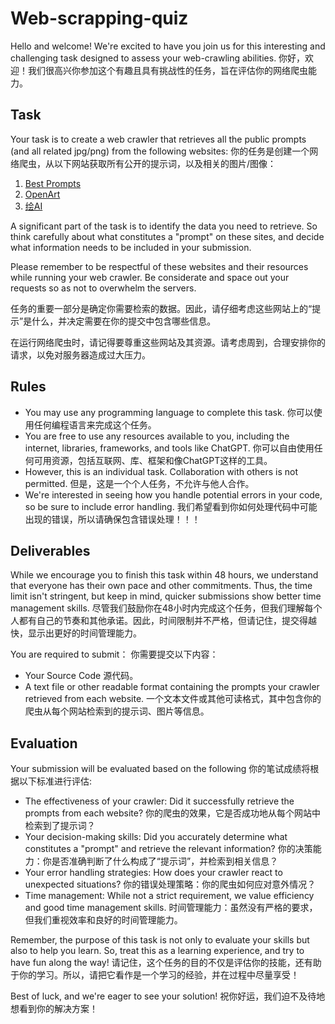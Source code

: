 # Web-scrapping-quiz

Hello and welcome! We're excited to have you join us for this interesting and challenging task designed to assess your web-crawling abilities.
你好，欢迎！我们很高兴你参加这个有趣且具有挑战性的任务，旨在评估你的网络爬虫能力。


## Task

Your task is to create a web crawler that retrieves all the public prompts (and all related jpg/png) from the following websites:
你的任务是创建一个网络爬虫，从以下网站获取所有公开的提示词，以及相关的图片/图像：

1. [Best Prompts](https://prompt-shortcut.writeathon.cn)
2. [OpenArt](https://openart.ai/presets)
3. [绘AI](https://www.ai016.com)

A significant part of the task is to identify the data you need to retrieve. So think carefully about what constitutes a "prompt" on these sites, and decide what information needs to be included in your submission. 

Please remember to be respectful of these websites and their resources while running your web crawler. Be considerate and space out your requests so as not to overwhelm the servers.

任务的重要一部分是确定你需要检索的数据。因此，请仔细考虑这些网站上的“提示”是什么，并决定需要在你的提交中包含哪些信息。

在运行网络爬虫时，请记得要尊重这些网站及其资源。请考虑周到，合理安排你的请求，以免对服务器造成过大压力。

## Rules

- You may use any programming language to complete this task. 你可以使用任何编程语言来完成这个任务。
- You are free to use any resources available to you, including the internet, libraries, frameworks, and tools like ChatGPT. 你可以自由使用任何可用资源，包括互联网、库、框架和像ChatGPT这样的工具。
- However, this is an individual task. Collaboration with others is not permitted. 但是，这是一个个人任务，不允许与他人合作。
- We're interested in seeing how you handle potential errors in your code, so be sure to include error handling. 我们希望看到你如何处理代码中可能出现的错误，所以请确保包含错误处理！！！

## Deliverables

While we encourage you to finish this task within 48 hours, we understand that everyone has their own pace and other commitments. Thus, the time limit isn't stringent, but keep in mind, quicker submissions show better time management skills. 尽管我们鼓励你在48小时内完成这个任务，但我们理解每个人都有自己的节奏和其他承诺。因此，时间限制并不严格，但请记住，提交得越快，显示出更好的时间管理能力。

You are required to submit：
你需要提交以下内容：

- Your Source Code 源代码。
- A text file or other readable format containing the prompts your crawler retrieved from each website. 一个文本文件或其他可读格式，其中包含你的爬虫从每个网站检索到的提示词、图片等信息。

## Evaluation

Your submission will be evaluated based on the following 你的笔试成绩将根据以下标准进行评估:

- The effectiveness of your crawler: Did it successfully retrieve the prompts from each website? 你的爬虫的效果，它是否成功地从每个网站中检索到了提示词？
- Your decision-making skills: Did you accurately determine what constitutes a "prompt" and retrieve the relevant information? 你的决策能力：你是否准确判断了什么构成了“提示词”，并检索到相关信息？
- Your error handling strategies: How does your crawler react to unexpected situations? 你的错误处理策略：你的爬虫如何应对意外情况？
- Time management: While not a strict requirement, we value efficiency and good time management skills. 时间管理能力：虽然没有严格的要求，但我们重视效率和良好的时间管理能力。

Remember, the purpose of this task is not only to evaluate your skills but also to help you learn. So, treat this as a learning experience, and try to have fun along the way! 请记住，这个任务的目的不仅是评估你的技能，还有助于你的学习。所以，请把它看作是一个学习的经验，并在过程中尽量享受！

Best of luck, and we're eager to see your solution! 祝你好运，我们迫不及待地想看到你的解决方案！
